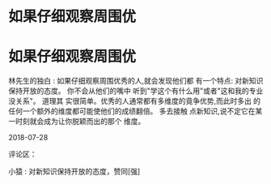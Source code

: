 # 如果仔细观察周围优

# 如果仔细观察周围优

林先生的独白 : 如果仔细观察周围优秀的人,就会发现他们都 有一个特点: 对新知识保持开放的态度。 你不会从他们的嘴中 听到"学这个有什么用"或者"这和我的专业没关系"。 道理其 实很简单。优秀的人通常都有多维度的竟争优势,而此时多出 的任何一个额外的维度都可能使他们的成绩翻倍。 多去接触 点新知识,说不定它在某一时刻就会成为让你脱颖而出的那个 维度。

2018-07-28

评论区：

小猿 : 对新知识保持开放的态度，赞同[强]